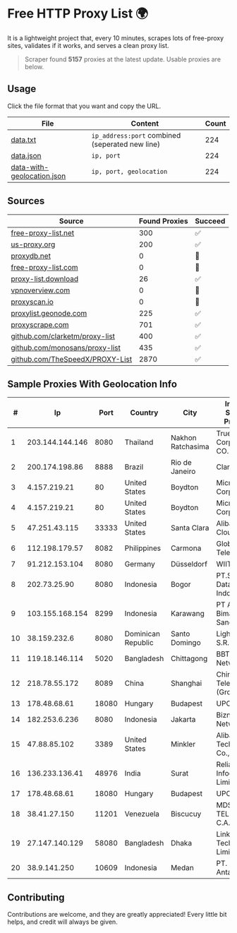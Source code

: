 
# Free HTTP Proxy List 🌍

It is a lightweight project that, every 10 minutes, scrapes lots of free-proxy sites, validates if it works, and serves a clean proxy list.


> Scraper found **5157** proxies at the latest update. Usable proxies are below.

## Usage

Click the file format that you want and copy the URL.


|File|Content|Count|
|----|-------|-----|
|[data.txt](https://raw.githubusercontent.com/themiralay/Proxy-List-World/master/data.txt)|`ip_address:port` combined (seperated new line)|224|
|[data.json](https://raw.githubusercontent.com/themiralay/Proxy-List-World/master/data.json)|`ip, port`|224|
|[data-with-geolocation.json](https://raw.githubusercontent.com/themiralay/Proxy-List-World/master/data-with-geolocation.json)|`ip, port, geolocation`|224|

## Sources

|Source|Found Proxies|Succeed|
|------|-------------|-------|
|[free-proxy-list.net](https://free-proxy-list.net)|300|✅|
|[us-proxy.org](https://www.us-proxy.org)|200|✅|
|[proxydb.net](http://proxydb.net)|0|🚫|
|[free-proxy-list.com](https://free-proxy-list.com/?page=&port=&type%5B%5D=http&type%5B%5D=https&up_time=0&search=Search)|0|🚫|
|[proxy-list.download](https://www.proxy-list.download/HTTP)|26|✅|
|[vpnoverview.com](https://vpnoverview.com/privacy/anonymous-browsing/free-proxy-servers)|0|🚫|
|[proxyscan.io](https://www.proxyscan.io)|0|🚫|
|[proxylist.geonode.com](https://proxylist.geonode.com/api/proxy-list?limit=300&page=1&sort_by=lastChecked&sort_type=desc&protocols=http,https)|225|✅|
|[proxyscrape.com](https://api.proxyscrape.com/v2/?request=displayproxies&protocol=http&timeout=10000&country=all&ssl=all&anonymity=all)|701|✅|
|[github.com/clarketm/proxy-list](https://raw.githubusercontent.com/clarketm/proxy-list/master/proxy-list-raw.txt)|400|✅|
|[github.com/monosans/proxy-list](https://raw.githubusercontent.com/monosans/proxy-list/main/proxies/http.txt)|435|✅|
|[github.com/TheSpeedX/PROXY-List](https://raw.githubusercontent.com/TheSpeedX/PROXY-List/master/http.txt)|2870|✅|


## Sample Proxies With Geolocation Info

|#|Ip|Port|Country|City|Internet Service Provider|
|-|--|----|-------|----|-------------------------|
|1|203.144.144.146|8080|Thailand|Nakhon Ratchasima|True Internet Corporation CO. Ltd.|
|2|200.174.198.86|8888|Brazil|Rio de Janeiro|Claro S.A|
|3|4.157.219.21|80|United States|Boydton|Microsoft Corporation|
|4|4.157.219.21|80|United States|Boydton|Microsoft Corporation|
|5|47.251.43.115|33333|United States|Santa Clara|Alibaba Cloud LLC|
|6|112.198.179.57|8082|Philippines|Carmona|Globe Telecom|
|7|91.212.153.104|8080|Germany|Düsseldorf|WIIT AG|
|8|202.73.25.90|8080|Indonesia|Bogor|PT.Semut Data Indonesia|
|9|103.155.168.154|8299|Indonesia|Karawang|PT Arozak Bima Yudho Sangkara|
|10|38.159.232.6|8080|Dominican Republic|Santo Domingo|Lightwave S.R.L|
|11|119.18.146.114|5020|Bangladesh|Chittagong|BBTS Network|
|12|218.78.55.172|8089|China|Shanghai|China Telecom (Group)|
|13|178.48.68.61|18080|Hungary|Budapest|UPC|
|14|182.253.6.236|8080|Indonesia|Jakarta|Biznet Networks|
|15|47.88.85.102|3389|United States|Minkler|Alibaba (US) Technology Co., Ltd.|
|16|136.233.136.41|48976|India|Surat|Reliance Jio Infocomm Limited|
|17|178.48.68.61|18080|Hungary|Budapest|UPC|
|18|38.41.27.150|11201|Venezuela|Biscucuy|MDS TELECOM C.A.|
|19|27.147.140.129|58080|Bangladesh|Dhaka|Link3 Technologies Limited|
|20|38.9.141.250|10609|Indonesia|Medan|PT. Media Antar Nusa|



## Contributing

Contributions are welcome, and they are greatly appreciated! Every
little bit helps, and credit will always be given.

